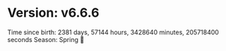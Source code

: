 # Version: v6.6.6
Time since birth: 2381 days, 57144 hours, 3428640 minutes, 205718400 seconds
Season: Spring 🌸
